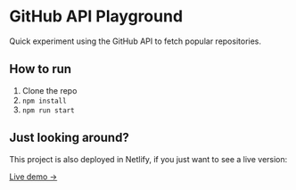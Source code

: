 # GitHub API Playground

Quick experiment using the GitHub API to fetch popular repositories.

## How to run

1. Clone the repo
2. `npm install`
3. `npm run start`
 
## Just looking around?
This project is also deployed in Netlify, if you just want to see a live version:

[Live demo →](https://popular-repos.netlify.app)
